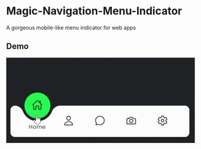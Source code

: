 # Magic-Navigation-Menu-Indicator

A gorgeous mobile-like menu indicator for web apps

## Demo
![Screenshot](https://github.com/panahi-projects/Navigation-Menu-Indicator/blob/main/demo.gif)